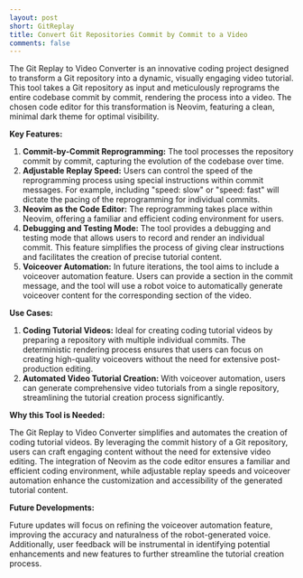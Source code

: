 ```yaml
---
layout: post
short: GitReplay
title: Convert Git Repositories Commit by Commit to a Video
comments: false
---
```


The Git Replay to Video Converter is an innovative coding project designed to transform a Git repository into a dynamic, visually engaging video tutorial. This tool takes a Git repository as input and meticulously reprograms the entire codebase commit by commit, rendering the process into a video. The chosen code editor for this transformation is Neovim, featuring a clean, minimal dark theme for optimal visibility.

**Key Features:**

1. **Commit-by-Commit Reprogramming:** The tool processes the repository commit by commit, capturing the evolution of the codebase over time.
1. **Adjustable Replay Speed:** Users can control the speed of the reprogramming process using special instructions within commit messages. For example, including "speed: slow" or "speed: fast" will dictate the pacing of the reprogramming for individual commits.
1. **Neovim as the Code Editor:** The reprogramming takes place within Neovim, offering a familiar and efficient coding environment for users.
1. **Debugging and Testing Mode:** The tool provides a debugging and testing mode that allows users to record and render an individual commit. This feature simplifies the process of giving clear instructions and facilitates the creation of precise tutorial content.
1. **Voiceover Automation:** In future iterations, the tool aims to include a voiceover automation feature. Users can provide a section in the commit message, and the tool will use a robot voice to automatically generate voiceover content for the corresponding section of the video.

**Use Cases:**

1. **Coding Tutorial Videos:** Ideal for creating coding tutorial videos by preparing a repository with multiple individual commits. The deterministic rendering process ensures that users can focus on creating high-quality voiceovers without the need for extensive post-production editing.
1. **Automated Video Tutorial Creation:** With voiceover automation, users can generate comprehensive video tutorials from a single repository, streamlining the tutorial creation process significantly.

**Why this Tool is Needed:**

The Git Replay to Video Converter simplifies and automates the creation of coding tutorial videos. By leveraging the commit history of a Git repository, users can craft engaging content without the need for extensive video editing. The integration of Neovim as the code editor ensures a familiar and efficient coding environment, while adjustable replay speeds and voiceover automation enhance the customization and accessibility of the generated tutorial content.

**Future Developments:**

Future updates will focus on refining the voiceover automation feature, improving the accuracy and naturalness of the robot-generated voice. Additionally, user feedback will be instrumental in identifying potential enhancements and new features to further streamline the tutorial creation process.
